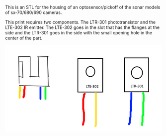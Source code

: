 This is an STL for the housing of an optosensor/pickoff of the sonar models of sx-70/680/690 cameras.

This print requires two components. The LTR-301 phototransistor and the LTE-302 IR emitter. The LTE-302 goes in the slot that has the flanges at the side and the LTR-301 goes in the side with the small opening hole in the center of the part.

![Screenshot](optosensor.png)
